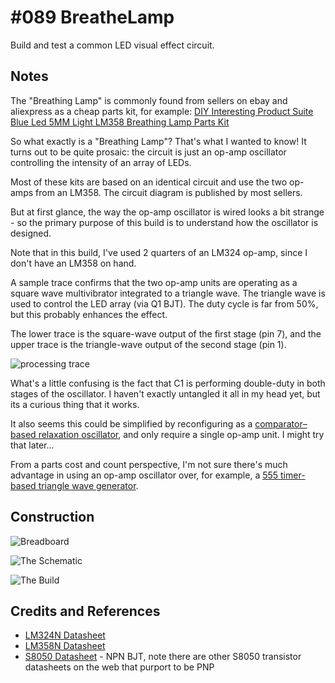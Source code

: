 # #089 BreatheLamp

Build and test a common LED visual effect circuit.


## Notes

The "Breathing Lamp" is commonly found from sellers on ebay and aliexpress as a cheap parts kit,
for example: [DIY Interesting Product Suite Blue Led 5MM Light LM358 Breathing Lamp Parts Kit](https://www.aliexpress.com/item/32579325045.html)

So what exactly is a "Breathing Lamp"? That's what I wanted to know! It turns out to be quite prosaic:
the circuit is just an op-amp oscillator controlling the intensity of an array of LEDs.

Most of these kits are based on an identical circuit and use the two op-amps from an LM358. The circuit diagram is published by most sellers.

But at first glance, the way the op-amp oscillator is wired looks a bit strange - so the primary purpose of this build is
to understand how the oscillator is designed.

Note that in this build, I've used 2 quarters of an LM324 op-amp, since I don't have an LM358 on hand.

A sample trace confirms that the two op-amp units are operating as a square wave multivibrator integrated to a triangle wave.
The triangle wave is used to control the LED array (via Q1 BJT). The duty cycle is far from 50%, but this probably enhances the effect.

The lower trace is the square-wave output of the first stage (pin 7),
and the upper trace is the triangle-wave output of the second stage (pin 1).


![processing trace](./assets/processing_trace.png?raw=true)

What's a little confusing is the fact that C1 is performing double-duty in both stages of the oscillator.
I haven't exactly untangled it all in my head yet, but its a curious thing that it works.

It also seems this could be simplified by reconfiguring as a
[comparator–based relaxation oscillator](http://en.wikipedia.org/wiki/Relaxation_oscillator#Comparator.E2.80.93based_relaxation_oscillator),
and only require a single op-amp unit. I might try that later...

From a parts cost and count perspective, I'm not sure there's much advantage in using an op-amp oscillator
over, for example, a [555 timer-based triangle wave generator](../555Timer/TriangleWaveGen).

## Construction

![Breadboard](./assets/BreatheLamp_bb.jpg?raw=true)

![The Schematic](./assets/BreatheLamp_schematic.jpg?raw=true)

![The Build](./assets/BreatheLamp_build.jpg?raw=true)

## Credits and References

* [LM324N Datasheet](https://www.futurlec.com/Linear/LM324N.shtml)
* [LM358N Datasheet](https://www.futurlec.com/Linear/LM358N.shtml)
* [S8050 Datasheet](http://electronics.se-ed.com/magic/s8050.pdf) - NPN BJT, note there are other S8050 transistor datasheets on the web that purport to be PNP
